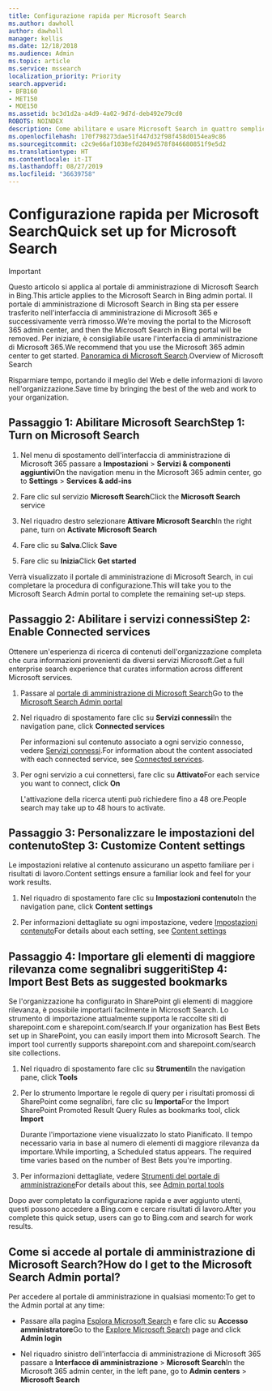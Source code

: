 ```yaml
---
title: Configurazione rapida per Microsoft Search
ms.author: dawholl
author: dawholl
manager: kellis
ms.date: 12/18/2018
ms.audience: Admin
ms.topic: article
ms.service: mssearch
localization_priority: Priority
search.appverid:
- BFB160
- MET150
- MOE150
ms.assetid: bc3d1d2a-a4d9-4a02-9d7d-deb492e79cd0
ROBOTS: NOINDEX
description: Come abilitare e usare Microsoft Search in quattro semplici passaggi.
ms.openlocfilehash: 170f798273dae51f447d32f98f458d0154ea9c86
ms.sourcegitcommit: c2c9e66af1038efd2849d578f846680851f9e5d2
ms.translationtype: HT
ms.contentlocale: it-IT
ms.lasthandoff: 08/27/2019
ms.locfileid: "36639758"
---
```

# <a name="quick-set-up-for-microsoft-search"></a><span data-ttu-id="ca4a0-103">Configurazione rapida per Microsoft Search</span><span class="sxs-lookup"><span data-stu-id="ca4a0-103">Quick set up for Microsoft Search</span></span>

> [!IMPORTANT]
> <span data-ttu-id="ca4a0-104">Questo articolo si applica al portale di amministrazione di Microsoft Search in Bing.</span><span class="sxs-lookup"><span data-stu-id="ca4a0-104">This article applies to the Microsoft Search in Bing admin portal.</span></span> <span data-ttu-id="ca4a0-105">Il portale di amministrazione di Microsoft Search in Bing sta per essere trasferito nell'interfaccia di amministrazione di Microsoft 365 e successivamente verrà rimosso.</span><span class="sxs-lookup"><span data-stu-id="ca4a0-105">We’re moving the portal to the Microsoft 365 admin center, and then the Microsoft Search in Bing portal will be removed.</span></span> <span data-ttu-id="ca4a0-106">Per iniziare, è consigliabile usare l'interfaccia di amministrazione di Microsoft 365.</span><span class="sxs-lookup"><span data-stu-id="ca4a0-106">We recommend that you use the Microsoft 365 admin center to get started.</span></span> <span data-ttu-id="ca4a0-107">[Panoramica di Microsoft Search](overview-microsoft-search.md).</span><span class="sxs-lookup"><span data-stu-id="ca4a0-107">Overview of Microsoft Search</span></span>
    
<span data-ttu-id="ca4a0-108">Risparmiare tempo, portando il meglio del Web e delle informazioni di lavoro nell'organizzazione.</span><span class="sxs-lookup"><span data-stu-id="ca4a0-108">Save time by bringing the best of the web and work to your organization.</span></span>
  
## <a name="step-1-turn-on-microsoft-search"></a><span data-ttu-id="ca4a0-109">Passaggio 1: Abilitare Microsoft Search</span><span class="sxs-lookup"><span data-stu-id="ca4a0-109">Step 1: Turn on Microsoft Search</span></span>

1. <span data-ttu-id="ca4a0-110">Nel menu di spostamento dell'interfaccia di amministrazione di Microsoft 365 passare a **Impostazioni** \> **Servizi &amp; componenti aggiuntivi**</span><span class="sxs-lookup"><span data-stu-id="ca4a0-110">On the navigation menu in the Microsoft 365 admin center, go to **Settings** \> **Services &amp; add-ins**</span></span>
    
2. <span data-ttu-id="ca4a0-111">Fare clic sul servizio **Microsoft Search**</span><span class="sxs-lookup"><span data-stu-id="ca4a0-111">Click the **Microsoft Search** service</span></span> 
    
3. <span data-ttu-id="ca4a0-112">Nel riquadro destro selezionare **Attivare Microsoft Search**</span><span class="sxs-lookup"><span data-stu-id="ca4a0-112">In the right pane, turn on **Activate Microsoft Search**</span></span>
    
4. <span data-ttu-id="ca4a0-113">Fare clic su **Salva**.</span><span class="sxs-lookup"><span data-stu-id="ca4a0-113">Click **Save**</span></span>
    
5. <span data-ttu-id="ca4a0-114">Fare clic su **Inizia**</span><span class="sxs-lookup"><span data-stu-id="ca4a0-114">Click **Get started**</span></span>
  
<span data-ttu-id="ca4a0-115">Verrà visualizzato il portale di amministrazione di Microsoft Search, in cui completare la procedura di configurazione.</span><span class="sxs-lookup"><span data-stu-id="ca4a0-115">This will take you to the Microsoft Search Admin portal to complete the remaining set-up steps.</span></span>
    
## <a name="step-2-enable-connected-services"></a><span data-ttu-id="ca4a0-116">Passaggio 2: Abilitare i servizi connessi</span><span class="sxs-lookup"><span data-stu-id="ca4a0-116">Step 2: Enable Connected services</span></span>

<span data-ttu-id="ca4a0-117">Ottenere un'esperienza di ricerca di contenuti dell'organizzazione completa che cura informazioni provenienti da diversi servizi Microsoft.</span><span class="sxs-lookup"><span data-stu-id="ca4a0-117">Get a full enterprise search experience that curates information across different Microsoft services.</span></span>
  
1. <span data-ttu-id="ca4a0-118">Passare al [portale di amministrazione di Microsoft Search](https://www.bingforbusiness.com/admin)</span><span class="sxs-lookup"><span data-stu-id="ca4a0-118">Go to the [Microsoft Search Admin portal](https://www.bingforbusiness.com/admin)</span></span>
    
2. <span data-ttu-id="ca4a0-119">Nel riquadro di spostamento fare clic su **Servizi connessi**</span><span class="sxs-lookup"><span data-stu-id="ca4a0-119">In the navigation pane, click **Connected services**</span></span>
    
    <span data-ttu-id="ca4a0-120">Per informazioni sul contenuto associato a ogni servizio connesso, vedere [Servizi connessi](connected-services.md).</span><span class="sxs-lookup"><span data-stu-id="ca4a0-120">For information about the content associated with each connected service, see [Connected services](connected-services.md).</span></span>
    
3. <span data-ttu-id="ca4a0-121">Per ogni servizio a cui connettersi, fare clic su **Attivato**</span><span class="sxs-lookup"><span data-stu-id="ca4a0-121">For each service you want to connect, click **On**</span></span>
    
    <span data-ttu-id="ca4a0-122">L'attivazione della ricerca utenti può richiedere fino a 48 ore.</span><span class="sxs-lookup"><span data-stu-id="ca4a0-122">People search may take up to 48 hours to activate.</span></span>
    
## <a name="step-3-customize-content-settings"></a><span data-ttu-id="ca4a0-123">Passaggio 3: Personalizzare le impostazioni del contenuto</span><span class="sxs-lookup"><span data-stu-id="ca4a0-123">Step 3: Customize Content settings</span></span>

<span data-ttu-id="ca4a0-124">Le impostazioni relative al contenuto assicurano un aspetto familiare per i risultati di lavoro.</span><span class="sxs-lookup"><span data-stu-id="ca4a0-124">Content settings ensure a familiar look and feel for your work results.</span></span> 
  
1. <span data-ttu-id="ca4a0-125">Nel riquadro di spostamento fare clic su **Impostazioni contenuto**</span><span class="sxs-lookup"><span data-stu-id="ca4a0-125">In the navigation pane, click **Content settings**</span></span>
    
2. <span data-ttu-id="ca4a0-126">Per informazioni dettagliate su ogni impostazione, vedere [Impostazioni contenuto](content-settings.md)</span><span class="sxs-lookup"><span data-stu-id="ca4a0-126">For details about each setting, see [Content settings](content-settings.md)</span></span>
    
## <a name="step-4-import-best-bets-as-suggested-bookmarks"></a><span data-ttu-id="ca4a0-127">Passaggio 4: Importare gli elementi di maggiore rilevanza come segnalibri suggeriti</span><span class="sxs-lookup"><span data-stu-id="ca4a0-127">Step 4: Import Best Bets as suggested bookmarks</span></span>

<span data-ttu-id="ca4a0-p102">Se l'organizzazione ha configurato in SharePoint gli elementi di maggiore rilevanza, è possibile importarli facilmente in Microsoft Search. Lo strumento di importazione attualmente supporta le raccolte siti di sharepoint.com e sharepoint.com/search.</span><span class="sxs-lookup"><span data-stu-id="ca4a0-p102">If your organization has Best Bets set up in SharePoint, you can easily import them into Microsoft Search. The import tool currently supports sharepoint.com and sharepoint.com/search site collections.</span></span> 
  
1. <span data-ttu-id="ca4a0-130">Nel riquadro di spostamento fare clic su **Strumenti**</span><span class="sxs-lookup"><span data-stu-id="ca4a0-130">In the navigation pane, click **Tools**</span></span>
    
2. <span data-ttu-id="ca4a0-131">Per lo strumento Importare le regole di query per i risultati promossi di SharePoint come segnalibri, fare clic su **Importa**</span><span class="sxs-lookup"><span data-stu-id="ca4a0-131">For the Import SharePoint Promoted Result Query Rules as bookmarks tool, click **Import**</span></span>
    
    <span data-ttu-id="ca4a0-p103">Durante l'importazione viene visualizzato lo stato Pianificato. Il tempo necessario varia in base al numero di elementi di maggiore rilevanza da importare.</span><span class="sxs-lookup"><span data-stu-id="ca4a0-p103">While importing, a Scheduled status appears. The required time varies based on the number of Best Bets you're importing.</span></span>
    
3. <span data-ttu-id="ca4a0-134">Per informazioni dettagliate, vedere [Strumenti del portale di amministrazione](admin-portal-tools.md)</span><span class="sxs-lookup"><span data-stu-id="ca4a0-134">For details about this, see [Admin portal tools](admin-portal-tools.md)</span></span>
    
<span data-ttu-id="ca4a0-135">Dopo aver completato la configurazione rapida e aver aggiunto utenti, questi possono accedere a Bing.com e cercare risultati di lavoro.</span><span class="sxs-lookup"><span data-stu-id="ca4a0-135">After you complete this quick setup, users can go to Bing.com and search for work results.</span></span> 
  
## <a name="how-do-i-get-to-the-microsoft-search-admin-portal"></a><span data-ttu-id="ca4a0-136">Come si accede al portale di amministrazione di Microsoft Search?</span><span class="sxs-lookup"><span data-stu-id="ca4a0-136">How do I get to the Microsoft Search Admin portal?</span></span>

<span data-ttu-id="ca4a0-137">Per accedere al portale di amministrazione in qualsiasi momento:</span><span class="sxs-lookup"><span data-stu-id="ca4a0-137">To get to the Admin portal at any time:</span></span>
  
- <span data-ttu-id="ca4a0-138">Passare alla pagina [Esplora Microsoft Search](https://www.bing.com/business/explore) e fare clic su **Accesso amministratore**</span><span class="sxs-lookup"><span data-stu-id="ca4a0-138">Go to the [Explore Microsoft Search](https://www.bing.com/business/explore) page and click **Admin login**</span></span>
    
- <span data-ttu-id="ca4a0-139">Nel riquadro sinistro dell'interfaccia di amministrazione di Microsoft 365 passare a **Interfacce di amministrazione** \> **Microsoft Search**</span><span class="sxs-lookup"><span data-stu-id="ca4a0-139">In the Microsoft 365 admin center, in the left pane, go to **Admin centers** \> **Microsoft Search**</span></span>

  

